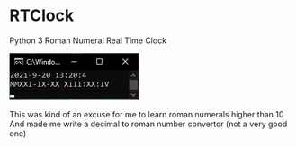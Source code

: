 # RTClock
Python 3 Roman Numeral Real Time Clock

![screen1](promo/screen1.png)

This was kind of an excuse for me to learn roman numerals higher than 10<br>
And made me write a decimal to roman number convertor (not a very good one)